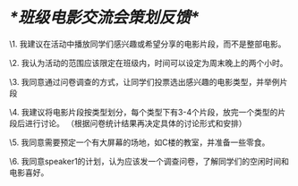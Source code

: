 # ***\*班级电影交流会策划反馈\****

\1. 我建议在活动中播放同学们感兴趣或希望分享的电影片段，而不是整部电影。 

\2. 我认为活动的范围应该限定在班级内，时间可以设定为周末晚上的两个小时。 

\3. 我同意通过问卷调查的方式，让同学们投票选出感兴趣的电影类型，并举例片段

\4. 我建议将电影片段按类型划分，每个类型下有3-4个片段，放完一个类型的片段后进行讨论。 （根据问卷统计结果再决定具体的讨论形式和安排）

\5. 我同意需要预定一个有大屏幕的场地，如C楼的教室，并准备一些零食。 

\6. 我同意speaker1的计划，认为应该发一个调查问卷，了解同学们的空闲时间和电影喜好。